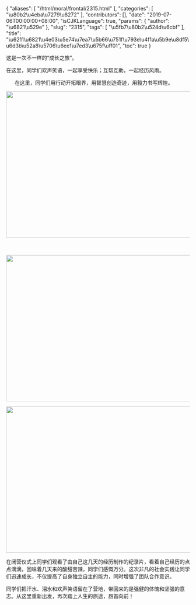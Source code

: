 {
    "aliases": [
        "/html/moral/frontal/2315.html"
    ],
    "categories": [
        "\u80b2\u4eba\u7279\u8272"
    ],
    "contributors": [],
    "date": "2019-07-06T00:00:00+08:00",
    "isCJKLanguage": true,
    "params": {
        "author": "\u6821\u529e"
    },
    "slug": "2315",
    "tags": [
        "\u5fb7\u80b2\u524d\u6cbf"
    ],
    "title": "\u6211\u6821\u4e03\u5e74\u7ea7\u5b66\u751f\u793e\u4f1a\u5b9e\u8df5\u6d3b\u52a8\u5706\u6ee1\u7ed3\u675f\uff01",
    "toc": true
}


这是一次不一样的“成长之旅”。




 在这里，同学们欢声笑语，一起享受快乐；互帮互助，一起经历风雨。




       在这里，同学们用行动开拓眼界，用智慧创造奇迹，用毅力书写辉煌。






<img
    src="https://cdn.tfls.online/mirror/full/4f212a6318e432c959fd43ee85e1383674493d1c.jpg"
    style="display:block;margin-left:auto;margin-right:auto;"
    decoding="async"
    fetchpriority="auto"
    loading="lazy"
    height="400"
    width="600"
/>     




 
<img
    src="https://cdn.tfls.online/mirror/full/2157de0d2e963f1009cbdd4977cf65556ea0ed96.jpg"
    style="display:block;margin-left:auto;margin-right:auto;"
    decoding="async"
    fetchpriority="auto"
    loading="lazy"
    height="400"
    width="600"
/>





<img
    src="https://cdn.tfls.online/mirror/full/40f1a2d721aad3b682c97d8966c2f2522d836014.jpg"
    style="display:block;margin-left:auto;margin-right:auto;"
    decoding="async"
    fetchpriority="auto"
    loading="lazy"
    height="400"
    width="600"
/>  








 在闭营仪式上同学们观看了由自己这几天的经历制作的纪录片，看着自己经历的点点滴滴，回味着几天来的酸甜苦辣，同学们感慨万分。这次非凡的社会实践让同学们迅速成长，不仅提高了自身独立自主的能力，同时增强了团队合作意识。
 



 同学们把汗水、泪水和欢声笑语留在了营地，带回来的是强健的体魄和坚强的意志。从这里重新出发，再次踏上人生的旅途，昂首向前！
 


  






  




